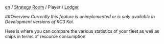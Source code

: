 [en](https://github.com/KC3Kai/kc3-docs/tree/master/en) / [Strategy Room](https://github.com/KC3Kai/kc3-docs/blob/master/en/Strategy_Room.md) / Player / [Lodger](https://github.com/KC3Kai/kc3-docs/blob/master/en/Strategy_Room_-_Lodger.md)

##Overview
*Currently this feature is unimplemented or is only available in Development versions of KC3 Kai.*

Here is where you can compare the various statistics of your fleet as well as ships in terms of resource consumption.